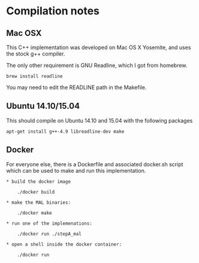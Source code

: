 # Compilation notes

## Mac OSX

This C++ implementation was developed on Mac OS X Yosemite, and uses the
stock g++ compiler.

The only other requirement is GNU Readline, which I got from homebrew.

    brew install readline

You may need to edit the READLINE path in the Makefile.

## Ubuntu 14.10/15.04

This should compile on Ubuntu 14.10 and 15.04 with the following packages

    apt-get install g++-4.9 libreadline-dev make

## Docker

For everyone else, there is a Dockerfile and associated docker.sh script which
can be used to make and run this implementation.

    * build the docker image

        ./docker build

    * make the MAL binaries:

        ./docker make

    * run one of the implemenations:

        ./docker run ./stepA_mal

    * open a shell inside the docker container:

        ./docker run
